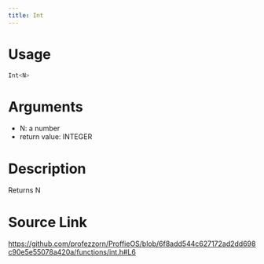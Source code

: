 ```yaml
---
title: Int
---
```


# Usage
```cpp
Int<N>
```

# Arguments
 * N: a number
 * return value: INTEGER

# Description
Returns N

# Source Link
https://github.com/profezzorn/ProffieOS/blob/6f8add544c627172ad2dd698c90e5e55078a420a/functions/int.h#L6
